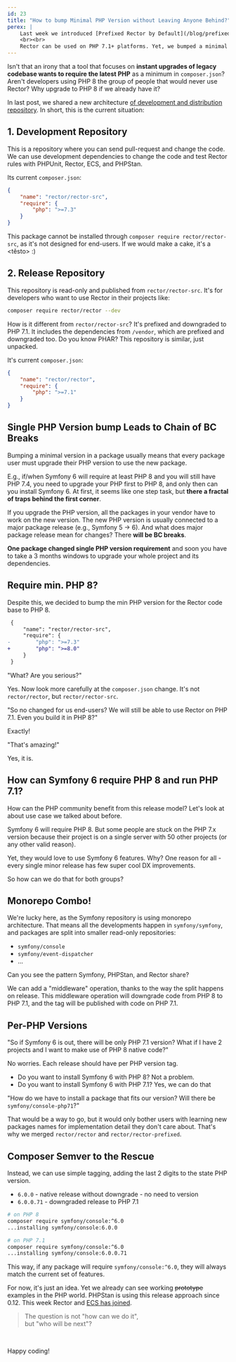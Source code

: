```yaml
---
id: 23
title: "How to bump Minimal PHP Version without Leaving Anyone Behind?"
perex: |
    Last week we introduced [Prefixed Rector by Default](/blog/prefixed-rector-by-default). The main advantage of this release is that you have a single package to install, with no conflicts and minimal PHP version.
    <br><br>
    Rector can be used on PHP 7.1+ platforms. Yet, we bumped a minimal version to PHP 8. Is that a BC break?
---
```


Isn't that an irony that a tool that focuses on **instant upgrades of legacy codebase wants to require the latest PHP** as a minimum in `composer.json`? Aren't developers using PHP 8 the group of people that would never use Rector? Why upgrade to PHP 8 if we already have it?

In last post, we shared a new architecture [of development and distribution repository](/blog/prefixed-rector-by-default). In short, this is the current situation:

## 1. Development Repository

This is a repository where you can send pull-request and change the code. We can use development dependencies to change the code and test Rector rules with PHPUnit, Rector, ECS, and PHPStan.

Its current `composer.json`:

```json
{
    "name": "rector/rector-src",
    "require": {
        "php": ">=7.3"
    }
}
```

This package cannot be installed through `composer require rector/rector-src`, as it's not designed for end-users. If we would make a cake, it's a <těsto> :)

## 2. Release Repository

This repository is read-only and published from `rector/rector-src`. It's for developers who want to use Rector in their projects like:

```bash
composer require rector/rector --dev
```

How is it different from `rector/rector-src`? It's prefixed and downgraded to PHP 7.1. It includes the dependencies from `/vendor`, which are prefixed and downgraded too. Do you know PHAR? This repository is similar, just unpacked.


It's current `composer.json`:

```json
{
    "name": "rector/rector",
    "require": {
        "php": ">=7.1"
    }
}
```

## Single PHP Version bump Leads to Chain of BC Breaks

Bumping a minimal version in a package usually means that every package user must upgrade their PHP version to use the new package.

E.g., if/when Symfony 6 will require at least PHP 8 and you will still have PHP 7.4, you need to upgrade your PHP first to PHP 8, and only then can you install Symfony 6. At first, it seems like one step task, but **there a fractal of traps behind the first corner**.

If you upgrade the PHP version, all the packages in your vendor have to work on the new version. The new PHP version is usually connected to a major package release (e.g., Symfony 5 → 6). And what does major package release mean for changes? There **will be BC breaks**.

**One package changed single PHP version requirement** and soon you have to take a 3 months windows to upgrade your whole project and its dependencies.

## Require min. PHP 8?

Despite this, we decided to bump the min PHP version for the Rector code base to PHP 8.

```diff
 {
     "name": "rector/rector-src",
     "require": {
-        "php": ">=7.3"
+        "php": ">=8.0"
     }
 }
```

"What? Are you serious?"

Yes. Now look more carefully at the `composer.json` change. It's not `rector/rector`, but `rector/rector-src`.

"So no changed for us end-users? We will still be able to use Rector on PHP 7.1. Even you build it in PHP 8?"

Exactly!

"That's amazing!"

Yes, it is.


## How can Symfony 6 require PHP 8 and run PHP 7.1?

How can the PHP community benefit from this release model? Let's look at about use case we talked about before.

Symfony 6 will require PHP 8. But some people are stuck on the PHP 7.x version because their project is on a single server with 50 other projects (or any other valid reason).

Yet, they would love to use Symfony 6 features. Why? One reason for all - every single minor release has few super cool DX improvements.

So how can we do that for both groups?

## Monorepo Combo!

We're lucky here, as the Symfony repository is using monorepo architecture. That means all the developments happen in `symfony/symfony`, and packages are split into smaller read-only repositories:

- `symfony/console`
- `symfony/event-dispatcher`
- ...

Can you see the pattern Symfony, PHPStan, and Rector share?

We can add a "middleware" operation, thanks to the way the split happens on release.
This middleware operation will downgrade code from PHP 8 to PHP 7.1, and the tag will be published with code on PHP 7.1.

## Per-PHP Versions

"So if Symfony 6 is out, there will be only PHP 7.1 version? What if I have 2 projects and I want to make use of PHP 8 native code?"

No worries. Each release should have per PHP version tag.

- Do you want to install Symfony 6 with PHP 8? Not a problem.
- Do you want to install Symfony 6 with PHP 7.1? Yes, we can do that

"How do we have to install a package that fits our version? Will there be `symfony/console-php71`?"

That would be a way to go, but it would only bother users with learning new packages names for implementation detail they don't care about. That's why we merged `rector/rector` and `rector/rector-prefixed`.

## Composer Semver to the Rescue

Instead, we can use simple tagging, adding the last 2 digits to the state PHP version.

- `6.0.0` - native release without downgrade - no need to version
- `6.0.0.71` - downgraded release to PHP 7.1

```bash
# on PHP 8
composer require symfony/console:^6.0
...installing symfony/console:6.0.0

# on PHP 7.1
composer require symfony/console:^6.0
...installing symfony/console:6.0.0.71
```

This way, if any package will require `symfony/console:^6.0`, they will always match the current set of features.

<em class="fas fa-fw fa-check text-success fa-2x"></em>

For now, it's just an idea. Yet we already can see working ~~prototype~~ examples in the PHP world. PHPStan is using this release approach since 0.12. This week Rector and [ECS has joined](https://twitter.com/VotrubaT/status/1391445133405696014).

<blockquote class="blockquote">
    The question is not "how can we do it",<br>
    but "who will be next"?
</blockquote>

<br>


Happy coding!
